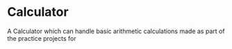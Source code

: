 
# Calculator

A Calculator which can handle basic arithmetic calculations made as part of the practice projects for 
